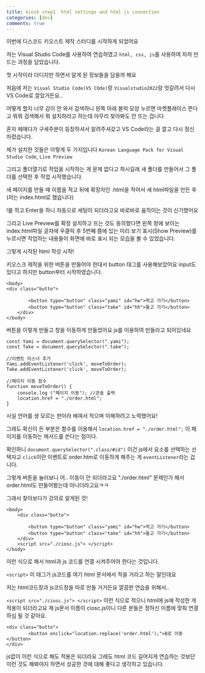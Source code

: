 ```yaml
---
title: kiosk step1  html settings and html js connection
categories: [dev]
comments: true
---
```


이번에 디스코드 키오스트 제작 
스터디를 시작하게 되었어요 

저는 Visual Studio Code를 사용하여 연습하였고 
`html, css, js`를 사용하여 
차차 만드는 과정을 담았습니다. 

첫 시작이라 더디지만 
하면서 알게 된 정보들을 담을까 해요 


처음에 저는 `Visual Studio Code(VS COde)`랑 
`Visualstudio2022`랑 엇갈려서 
다시 VS Code로 깔았거든요.. 

어떻게 할지 너무 감이 안 와서 검색하니 
왼쪽 아래 블럭 모양 누르면 마켓플레이스 뜬다고 
뭐뭐 검색해서 뭐 설치하라고 하는데 
아무리 찾아봐도 안 뜨는 겁니다 

혼자 헤매다가 구세주분이 등장하셔서 알려주셔갖고 
VS Code라는 걸 깔고 다시 정신 차렸습니다. 


제가 설치한 것들은 이렇게 두 가지입니다 
`Korean Language Pack for Visual Studio Code`, `Live Preview` 

그리고 폴더열기로 작업을 시작하는 게 문제 없다고 하시길래 
새 폴더를 만들어서 그 폴더를 선택한 후 작업 시작했습니다. 

새 페이지를 만들 때 이름을 적고 뒤에 확장자인 
.html을 적어서 새 html파일을 만든 후 
(저는 index.html로 했습니다) 

!를 적고 Enter을 하니 자동으로 세팅이 되더라고요 
바로바로 움직이는 것이 신기했어요 


그리고 Live Preview를 확정 설치하고 뜨는 것도 동의했다면 
왼쪽 창에 보이는 index.html파일 글자에 우클릭 후 
5번째 쯤에 있는 미리 보기 표시(Show Preview)를 누르시면 
작업하는 내용들이 화면에 바로 표시 되는 모습을 볼 수 있었습니다. 


그렇게 시작된 html 작성 시작! 

키오스크 제작을 위한 버튼을 만들어야 한대서 
button 태그를 사용해보았어요 
input도 있다고 하지만 button부터 시작하였습니다. 



``` 
<body> 
<div class="butto">

        <button type="button" class="yami" id="hw">먹고 가기</button> 
        <button type="button" class="take" id="hh">들고 가기</button> 
    </div>
</body> 
``` 


버튼을 이렇게 만들고 창을 이동하게 만들었어요 
js를 이용하여 만들라고 되어있네요 

``` 
const Yami = document.querySelector(".yami");
const Take = document.querySelector(".take"); 

//이벤트 리스너 추가
Yami.addEventListener('click', moveToOrder);
Take.addEventListener('click', moveToOrder);

//페이지 이동 함수
function moveToOrder() {
    console.log ("페이지 이동"); //콘솔 출력
    location.href = "./order.html";
}

``` 

사실 언어를 생 모르는 판이라 
배껴서 적으며 이해하려고 노력했어요! 

그래도 확신이 든 부분은 함수를 이용해서 
``location.href = "./order.html";`` 
이 페이지를 이동하는 메서드를 쓴다는 점이다. 

확인하니 ``document.querySelector(".class/#id")`` 
이건 js에서 요소를 선택하는 선택자고 
``click``이란 이벤트로 order.htm로 이동하게 해주는 게 
``eventListener``라는 겁니다. 


그렇게 버튼을 눌러보니 
어.. 이동이 안 되더라고요 
"./order.html" 문제인가 해서 
order.html도 만들어봤는데 아니더라고요ㅋㅋ 

그래서 찾아보다가 강의로 알게된 것! 


``` 
<body>
    <div class="butto">

        <button type="button" class="yami" id="hw">먹고 가기</button> 
        <button type="button" class="take" id="hh">들고 가기</button> 
    </div> 
    <script src="./ciosc.js"> </script>
</body>
``` 

이런 식으로 해서 html과 js 코드를 연결 시켜주어야 한다는 것입니다. 

`<script>` 이 태그가 js코드를 
여기 html 문서에서 적을 거라고 하는 말인데요 

저는 html코드창과 js코드창을 따로 만들 거거든요 
깔끔한 연습을 위해서.. 

``<script src="./ciosc.js"> </script>`` 
이런 식으로 적으니 html에 js에 작성한 게 적용이 되더라고요 
제 js문서 이름이 ciosc.js이니 
다른 분들은 정하신 이름에 맞춰 연결하심 될 것 같아요. 


```
<div class="butto">
        <button onclick="location.replace('order.html');">B로 이동</button> 
</div>
``` 
js없이 이런 식으로 해도 적용은 되더라요 
그래도 html 코드 길어지게 연습하는 것보단 
이런 것도 해봐야지 하면서 
성공한 것에 대해 좋다고 생각하고 있습니다. 


